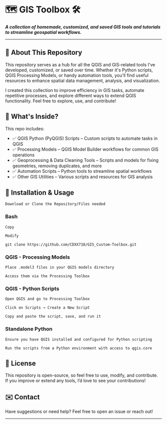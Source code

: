 # 🗺️ GIS Toolbox 🛠️
***A collection of homemade, customized, and saved GIS tools and tutorials to streamline geospatial workflows.***

---

## 📌 About This Repository
This repository serves as a hub for all the QGIS and GIS-related tools I've developed, customized, or saved over time. Whether it's Python scripts, QGIS Processing Models, or handy automation tools, you'll find useful resources to enhance spatial data management, analysis, and visualization.

I created this collection to improve efficiency in GIS tasks, automate repetitive processes, and explore different ways to extend QGIS functionality. Feel free to explore, use, and contribute!

## 🚀 What's Inside?
This repo includes:
- ✅ QGIS Python (PyQGIS) Scripts – Custom scripts to automate tasks in QGIS
- ✅ Processing Models – QGIS Model Builder workflows for common GIS operations
- ✅ Geoprocessing & Data Cleaning Tools – Scripts and models for fixing geometries, removing duplicates, and more
- ✅ Automation Scripts – Python tools to streamline spatial workflows
- ✅ Other GIS Utilities – Various scripts and resources for GIS analysis

## 🔧 Installation & Usage
```
Download or Clone the Repository/Files needed
```

### Bash
```
Copy

Modify

git clone https://github.com/CDXX710/GIS_Custom-Toolbox.git
```
### QGIS - Processing Models
```
Place .model3 files in your QGIS models directory

Access them via the Processing Toolbox
```
### QGIS - Python Scripts
```
Open QGIS and go to Processing Toolbox

Click on Scripts → Create a New Script

Copy and paste the script, save, and run it
```
### Standalone Python
```
Ensure you have QGIS installed and configured for Python scripting

Run the scripts from a Python environment with access to qgis.core
```

## 📜 License
This repository is open-source, so feel free to use, modify, and contribute. If you improve or extend any tools, I’d love to see your contributions!

## ✉️ Contact
Have suggestions or need help? Feel free to open an issue or reach out!

---

